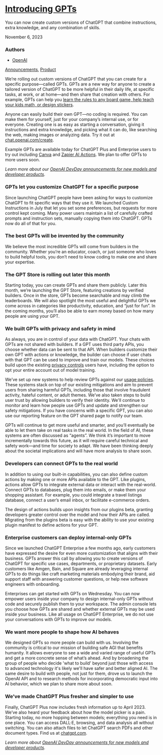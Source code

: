 # [Introducing GPTs](https://openai.com/blog/introducing-gpts)

You can now create custom versions of ChatGPT that combine instructions, extra knowledge, and any combination of skills.

November 6, 2023

### Authors

- [OpenAI](https://openai.com/blog/introducing-gpts#OpenAI)

[Announcements](https://openai.com/blog?topics=announcements), [Product](https://openai.com/blog?topics=product)

We’re rolling out custom versions of ChatGPT that you can create for a specific purpose—called GPTs. GPTs are a new way for anyone to create a tailored version of ChatGPT to be more helpful in their daily life, at specific tasks, at work, or at home—and then share that creation with others. For example, GPTs can help you [learn the rules to any board game, help teach your kids math, or design stickers](https://openai.com/chatgpt#do-more-with-gpts).

Anyone can easily build their own GPT—no coding is required. You can make them for yourself, just for your company’s internal use, or for everyone. Creating one is as easy as starting a conversation, giving it instructions and extra knowledge, and picking what it can do, like searching the web, making images or analyzing data. Try it out at [chat.openai.com/create](https://chat.openai.com/create).

Example GPTs are available today for ChatGPT Plus and Enterprise users to try out including [Canva](https://chat.openai.com/g/g-alKfVrz9K-canva) and [Zapier AI Actions](https://zapier.com/blog/gpt-assistant/). We plan to offer GPTs to more users soon.

*Learn more about our* [*OpenAI DevDay announcements for new models and developer products*](https://openai.com/blog/new-models-and-developer-products-announced-at-devday)*.*

### GPTs let you customize ChatGPT for a specific purpose

Since launching ChatGPT people have been asking for ways to customize ChatGPT to fit specific ways that they use it. We launched Custom Instructions in July that let you set some preferences, but requests for more control kept coming. Many power users maintain a list of carefully crafted prompts and instruction sets, manually copying them into ChatGPT. GPTs now do all of that for you.

### The best GPTs will be invented by the community

We believe the most incredible GPTs will come from builders in the community. Whether you’re an educator, coach, or just someone who loves to build helpful tools, you don’t need to know coding to make one and share your expertise.

### The GPT Store is rolling out later this month

Starting today, you can create GPTs and share them publicly. Later this month, we’re launching the GPT Store, featuring creations by verified builders. Once in the store, GPTs become searchable and may climb the leaderboards. We will also spotlight the most useful and delightful GPTs we come across in categories like productivity, education, and “just for fun”. In the coming months, you’ll also be able to earn money based on how many people are using your GPT.

### We built GPTs with privacy and safety in mind

As always, you are in control of your data with ChatGPT. Your chats with GPTs are not shared with builders. If a GPT uses third party APIs, you choose whether data can be sent to that API. When builders customize their own GPT with actions or knowledge, the builder can choose if user chats with that GPT can be used to improve and train our models. These choices build upon the existing [privacy controls](https://help.openai.com/en/articles/7730893-data-controls-faq) users have, including the option to opt your entire account out of model training. 

We’ve set up new systems to help review GPTs against our [usage policies](https://openai.com/policies/usage-policies). These systems stack on top of our existing mitigations and aim to prevent users from sharing harmful GPTs, including those that involve fraudulent activity, hateful content, or adult themes. We’ve also taken steps to build user trust by allowing builders to verify their identity. We'll continue to monitor and learn how people use GPTs and update and strengthen our safety mitigations. If you have concerns with a specific GPT, you can also use our reporting feature on the GPT shared page to notify our team.

GPTs will continue to get more useful and smarter, and you’ll eventually be able to let them take on real tasks in the real world. In the field of AI, these systems are often discussed as “agents”. We think it’s important to move incrementally towards this future, as it will require careful technical and safety work—and time for society to adapt. We have been thinking deeply about the societal implications and will have more analysis to share soon.

### Developers can connect GPTs to the real world

In addition to using our built-in capabilities, you can also define custom actions by making one or more APIs available to the GPT. Like plugins, actions allow GPTs to integrate external data or interact with the real-world. Connect GPTs to databases, plug them into emails, or make them your shopping assistant. For example, you could integrate a travel listings database, connect a user’s email inbox, or facilitate e-commerce orders.

The design of actions builds upon insights from our plugins beta, granting developers greater control over the model and how their APIs are called. Migrating from the plugins beta is easy with the ability to use your existing plugin manifest to define actions for your GPT.

### Enterprise customers can deploy internal-only GPTs

Since we launched ChatGPT Enterprise a few months ago, early customers have expressed the desire for even more customization that aligns with their business. GPTs answer this call by allowing you to create versions of ChatGPT for specific use cases, departments, or proprietary datasets. Early customers like Amgen, Bain, and Square are already leveraging internal GPTs to do things like craft marketing materials embodying their brand, aid support staff with answering customer questions, or help new software engineers with onboarding.

Enterprises can get started with GPTs on Wednesday. You can now empower users inside your company to design internal-only GPTs without code and securely publish them to your workspace. The admin console lets you choose how GPTs are shared and whether external GPTs may be used inside your business. Like all usage on ChatGPT Enterprise, we do not use your conversations with GPTs to improve our models.

### We want more people to shape how AI behaves

We designed GPTs so more people can build with us. Involving the community is critical to our mission of building safe AGI that benefits humanity. It allows everyone to see a wide and varied range of useful GPTs and get a more concrete sense of what’s ahead. And by broadening the group of people who decide 'what to build' beyond just those with access to advanced technology it's likely we'll have safer and better aligned AI. The same desire to build with people, not just for them, drove us to launch the OpenAI API and to research methods for incorporating democratic input into AI behavior, which we plan to share more about soon.

### We’ve made ChatGPT Plus fresher and simpler to use

Finally, ChatGPT Plus now includes fresh information up to April 2023. We’ve also heard your feedback about how the model picker is a pain. Starting today, no more hopping between models; everything you need is in one place. You can access DALL·E, browsing, and data analysis all without switching. You can also attach files to let ChatGPT search PDFs and other document types. Find us at [chatgpt.com](https://chatgpt.com/).

*Learn more about* [*OpenAI DevDay announcements for new models and developer products*](https://openai.com/blog/new-models-and-developer-products-announced-at-devday)*.*

